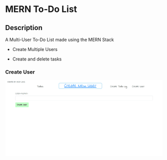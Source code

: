 # MERN To-Do List
## Description

A Multi-User To-Do List made using the MERN Stack

 - Create Multiple Users
 
 - Create and delete tasks

### Create User
![Create User](DemoGifs/createUser.gif)
